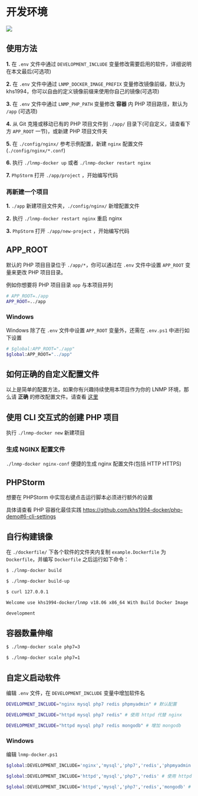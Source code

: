 # 开发环境

[![](https://img.shields.io/badge/AD-%E8%85%BE%E8%AE%AF%E4%BA%91%E5%AE%B9%E5%99%A8%E6%9C%8D%E5%8A%A1-blue.svg)](https://cloud.tencent.com/redirect.php?redirect=10058&cps_key=3a5255852d5db99dcd5da4c72f05df61)

## 使用方法

**1.** 在 `.env` 文件中通过 `DEVELOPMENT_INCLUDE` 变量修改需要启用的软件，详细说明在本文最后(可选项)

**2.** 在 `.env` 文件中通过 `LNMP_DOCKER_IMAGE_PREFIX` 变量修改镜像前缀，默认为 khs1994，你可以自由的定义镜像前缀来使用你自己的镜像(可选项)

**3.** 在 `.env` 文件中通过 `LNMP_PHP_PATH` 变量修改 **容器** 内 PHP 项目路径，默认为 `/app` (可选项)

**4.** 从 Git 克隆或移动已有的 PHP 项目文件到 `./app/` 目录下(可自定义，请查看下方 `APP_ROOT` 一节)，或新建 PHP 项目文件夹

**5.** 在 `./config/nginx/` 参考示例配置，新建 `nginx` 配置文件(`./config/nginx/*.conf`)

**6.** 执行 `./lnmp-docker up` 或者 `./lnmp-docker restart nginx`

**7.** `PhpStorm` 打开 `./app/project` ，开始编写代码

### 再新建一个项目

**1.** `./app` 新建项目文件夹，`./config/nginx/` 新增配置文件

**2.** 执行 `./lnmp-docker restart nginx` 重启 nginx

**3.** `PhpStorm` 打开 `./app/new-project` ，开始编写代码

## APP_ROOT

默认的 PHP 项目目录位于 `./app/*`，你可以通过在 `.env` 文件中设置 `APP_ROOT` 变量来更改 PHP 项目目录。

例如你想要将 PHP 项目目录 `app` 与本项目并列

```bash
# APP_ROOT=./app
APP_ROOT=../app
```

### Windows

Windows 除了在 `.env` 文件中设置 `APP_ROOT` 变量外，还需在 `.env.ps1` 中进行如下设置

```bash
# $global:APP_ROOT="./app"
$global:APP_ROOT="../app"
```

## 如何正确的自定义配置文件

以上是简单的配置方法，如果你有兴趣持续使用本项目作为你的 LNMP 环境，那么请 **正确** 的修改配置文件。请查看 [这里](config.md)

## 使用 CLI 交互式的创建 PHP 项目

执行 `./lnmp-docker new` 新建项目

### 生成 NGINX 配置文件

`./lnmp-docker nginx-conf` 便捷的生成 nginx 配置文件(包括 HTTP HTTPS)

## PHPStorm

想要在 PHPStorm 中实现右键点击运行脚本必须进行额外的设置

具体请查看 PHP 容器化最佳实践 https://github.com/khs1994-docker/php-demo#6-cli-settings

## 自行构建镜像

在 `./dockerfile/` 下各个软件的文件夹内复制 `example.Dockerfile` 为 `Dockerfile`，并编写 `Dockerfile` 之后运行如下命令：

```bash
$ ./lnmp-docker build

$ ./lnmp-docker build-up

$ curl 127.0.0.1

Welcome use khs1994-docker/lnmp v18.06 x86_64 With Build Docker Image

development

```

## 容器数量伸缩

```bash
$ ./lnmp-docker scale php7=3

$ ./lnmp-docker scale php7=1
```

## 自定义启动软件

编辑 `.env` 文件，在 `DEVELOPMENT_INCLUDE` 变量中增加软件名

```bash
DEVELOPMENT_INCLUDE="nginx mysql php7 redis phpmyadmin" # 默认配置

DEVELOPMENT_INCLUDE="httpd mysql php7 redis" # 使用 httpd 代替 nginx

DEVELOPMENT_INCLUDE="httpd mysql php7 redis mongodb" # 增加 mongodb
```

### Windows

编辑 `lnmp-docker.ps1`

```bash
$global:DEVELOPMENT_INCLUDE='nginx','mysql','php7','redis','phpmyadmin' # 默认配置

$global:DEVELOPMENT_INCLUDE='httpd','mysql','php7','redis' # 使用 httpd 代替 nginx

$global:DEVELOPMENT_INCLUDE='httpd','mysql','php7','redis','mongodb' # 增加 mongodb
```
